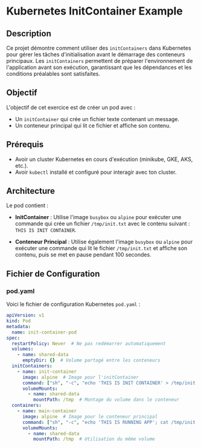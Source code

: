 # Kubernetes InitContainer Example

## Description

Ce projet démontre comment utiliser des `initContainers` dans Kubernetes pour gérer les tâches d'initialisation avant le démarrage des conteneurs principaux. Les `initContainers` permettent de préparer l'environnement de l'application avant son exécution, garantissant que les dépendances et les conditions préalables sont satisfaites.

## Objectif

L'objectif de cet exercice est de créer un pod avec :

- Un `initContainer` qui crée un fichier texte contenant un message.
- Un conteneur principal qui lit ce fichier et affiche son contenu.

## Prérequis

- Avoir un cluster Kubernetes en cours d'exécution (minikube, GKE, AKS, etc.).
- Avoir `kubectl` installé et configuré pour interagir avec ton cluster.

## Architecture

Le pod contient :

- **InitContainer** : Utilise l'image `busybox` ou `alpine` pour exécuter une commande qui crée un fichier `/tmp/init.txt` avec le contenu suivant : `THIS IS INIT CONTAINER`.
  
- **Conteneur Principal** : Utilise également l'image `busybox` ou `alpine` pour exécuter une commande qui lit le fichier `/tmp/init.txt` et affiche son contenu, puis se met en pause pendant 100 secondes.

## Fichier de Configuration

### pod.yaml

Voici le fichier de configuration Kubernetes `pod.yaml` :

```yaml
apiVersion: v1
kind: Pod
metadata:
  name: init-container-pod
spec:
  restartPolicy: Never  # Ne pas redémarrer automatiquement
  volumes:
    - name: shared-data
      emptyDir: {}  # Volume partagé entre les conteneurs
  initContainers:
    - name: init-container
      image: alpine  # Image pour l'initContainer
      command: ["sh", "-c", "echo 'THIS IS INIT CONTAINER' > /tmp/init.txt"]
      volumeMounts:
        - name: shared-data
          mountPath: /tmp  # Montage du volume dans le conteneur
  containers:
    - name: main-container
      image: alpine  # Image pour le conteneur principal
      command: ["sh", "-c", "echo 'THIS IS RUNNING APP'; cat /tmp/init.txt; sleep 100"]
      volumeMounts:
        - name: shared-data
          mountPath: /tmp  # Utilisation du même volume
